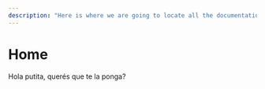 ```yaml
---
description: "Here is where we are going to locate all the documentation, tutorials, interesting facts and more about SpiralNodes! \U0001F30C"
---
```


# Home

Hola putita, querés que te la ponga?

